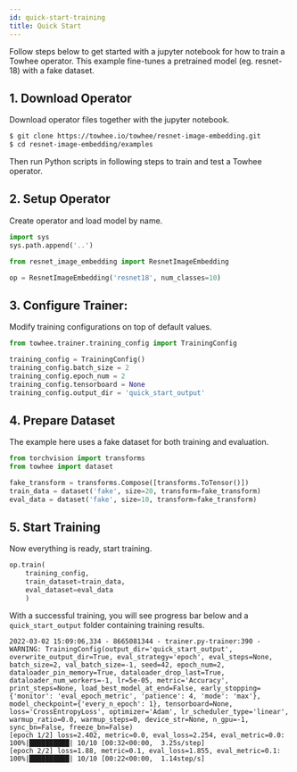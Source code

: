 ```yaml
---
id: quick-start-training
title: Quick Start
---
```


Follow steps below to get started with a jupyter notebook for how to train a Towhee operator.
This example fine-tunes a pretrained model (eg. resnet-18) with a fake dataset.

## 1. Download Operator
Download operator files together with the jupyter notebook.
```bash
$ git clone https://towhee.io/towhee/resnet-image-embedding.git
$ cd resnet-image-embedding/examples
```
Then run Python scripts in following steps to train and test a Towhee operator.

## 2. Setup Operator
Create operator and load model by name.
```python
import sys
sys.path.append('..')

from resnet_image_embedding import ResnetImageEmbedding

op = ResnetImageEmbedding('resnet18', num_classes=10)
```

## 3. Configure Trainer:
Modify training configurations on top of default values.
```python
from towhee.trainer.training_config import TrainingConfig

training_config = TrainingConfig()
training_config.batch_size = 2
training_config.epoch_num = 2
training_config.tensorboard = None
training_config.output_dir = 'quick_start_output'
```

## 4. Prepare Dataset
The example here uses a fake dataset for both training and evaluation.
```python
from torchvision import transforms
from towhee import dataset

fake_transform = transforms.Compose([transforms.ToTensor()])
train_data = dataset('fake', size=20, transform=fake_transform)
eval_data = dataset('fake', size=10, transform=fake_transform)
```

## 5. Start Training
Now everything is ready, start training.

```python
op.train(
    training_config,
    train_dataset=train_data,
    eval_dataset=eval_data
    )
```

With a successful training, you will see progress bar below and a `quick_start_output` folder containing training results.

    2022-03-02 15:09:06,334 - 8665081344 - trainer.py-trainer:390 - WARNING: TrainingConfig(output_dir='quick_start_output', overwrite_output_dir=True, eval_strategy='epoch', eval_steps=None, batch_size=2, val_batch_size=-1, seed=42, epoch_num=2, dataloader_pin_memory=True, dataloader_drop_last=True, dataloader_num_workers=-1, lr=5e-05, metric='Accuracy', print_steps=None, load_best_model_at_end=False, early_stopping={'monitor': 'eval_epoch_metric', 'patience': 4, 'mode': 'max'}, model_checkpoint={'every_n_epoch': 1}, tensorboard=None, loss='CrossEntropyLoss', optimizer='Adam', lr_scheduler_type='linear', warmup_ratio=0.0, warmup_steps=0, device_str=None, n_gpu=-1, sync_bn=False, freeze_bn=False)
    [epoch 1/2] loss=2.402, metric=0.0, eval_loss=2.254, eval_metric=0.0: 100%|██████████| 10/10 [00:32<00:00,  3.25s/step]
    [epoch 2/2] loss=1.88, metric=0.1, eval_loss=1.855, eval_metric=0.1: 100%|██████████| 10/10 [00:22<00:00,  1.14step/s]  
